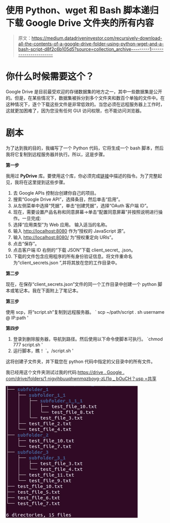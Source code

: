 # 使用 Python、wget 和 Bash 脚本递归下载 Google Drive 文件夹的所有内容

> 原文：<https://medium.datadriveninvestor.com/recursively-download-all-the-contents-of-a-google-drive-folder-using-python-wget-and-a-bash-script-d8f2c6b105d5?source=collection_archive---------1----------------------->

# 你什么时候需要这个？

Google Drive 是目前最受欢迎的存储数据集的地方之一，其中一些数据集是公开的。但是，在某些情况下，数据集被拆分到多个文件夹和数百个单独的文件中。在这种情况下，逐个下载这些文件是非常低效的。当您必须在远程服务器上工作时，这就更加困难了，因为您没有任何 GUI 访问权限，也不能访问浏览器。

# 剧本

为了达到我的目的，我编写了一个 Python 代码，它将生成一个 bash 脚本，然后我将它复制到远程服务器并执行。所以，这是步骤。

**第一步**

我用过 **PyDrive** 库。要使用这个库，你必须完成[链接](https://pythonhosted.org/PyDrive/quickstart.html#authentication)中描述的指令。为了完整起见，我将在这里提到这些步骤。

1.  去 Google APIs 控制台创建你自己的项目。
2.  搜索“Google Drive API”，选择条目，然后单击“启用”。
3.  从左侧菜单中选择“凭据”，单击“创建凭据”，选择“OAuth 客户端 ID”。
4.  现在，需要设置产品名称和同意屏幕->单击“配置同意屏幕”并按照说明进行操作。一旦完成:
5.  选择“应用类型”为 Web 应用。
    输入适当的名称。
6.  输入 [http://localhost:8080](http://localhost:8080) 作为“授权的 JavaScript 源”。
7.  输入 [http://localhost:8080/](http://localhost:8080/) 为“授权重定向 URIs”。
8.  点击“保存”。
9.  点击客户端 ID 右侧的“下载 JSON”下载 client_secret_ <really long="" id="">.json。</really>
10.  下载的文件包含应用程序的所有身份验证信息。将文件重命名为“client_secrets.json ”,并将其放在您的工作目录中。

**第二步**

现在，在保存“client_secrets.json”文件的同一个工作目录中创建一个 python 脚本或笔记本。我在下面附上了笔记本。

**第三步**

使用 scp，将“script.sh”复制到远程服务器。
` scp ~/path/script . sh username @ IP:path '

**第四步**

1.  登录到删除服务器，导航到路径。然后使用以下命令使脚本可执行。
    `chmod 777 script.sh '
2.  运行脚本，瞧！
    `。/script.sh '

这将创建子文件夹，并下载您在 python 代码中指定的父目录中的所有文件。

我已经用这个文件夹测试过我的代码:[https://drive . Google . com/drive/folders/1 nigvjhbuuqhwnmqzboyg-zLI1q _ bOuCH？usp =共享](https://drive.google.com/drive/folders/1NIGvjHBuUQHWnMqzboyg-zLI1q_bOuCH?usp=sharing)

![](img/fefa301c21f781992acad7e08733d389.png)